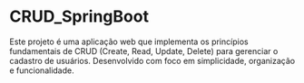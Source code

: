 # CRUD_SpringBoot
Este projeto é uma aplicação web que implementa os princípios fundamentais de CRUD (Create, Read, Update, Delete) para gerenciar o cadastro de usuários. Desenvolvido com foco em simplicidade, organização e funcionalidade.
